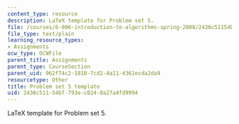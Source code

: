 ```yaml
---
content_type: resource
description: LaTeX template for Problem set 5.
file: /courses/6-006-introduction-to-algorithms-spring-2008/2436c51154bf793ec0248a27a4fd9994_ps5_template.tex
file_type: text/plain
learning_resource_types:
- Assignments
ocw_type: OCWFile
parent_title: Assignments
parent_type: CourseSection
parent_uid: 962f74c2-1810-7cd2-4a11-4361ecda2da9
resourcetype: Other
title: Problem set 5 template
uid: 2436c511-54bf-793e-c024-8a27a4fd9994
---
```

LaTeX template for Problem set 5.

